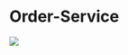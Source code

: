 # Order-Service

<a href="https://circleci.com/gh/zero1q/e-commerce-front-end"><img src="https://circleci.com/gh/zero1q/order-service.svg?style=shield"></a>